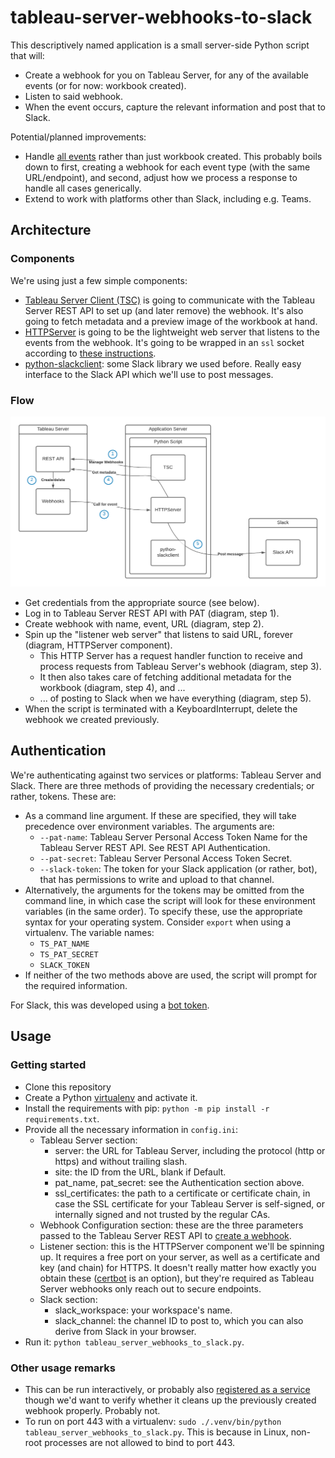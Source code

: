 # tableau-server-webhooks-to-slack

This descriptively named application is a small server-side Python script that will:

* Create a webhook for you on Tableau Server, for any of the available events (or for now: workbook created).
* Listen to said webhook.
* When the event occurs, capture the relevant information and post that to Slack.

Potential/planned improvements:

* Handle [all events](https://github.com/tableau/webhooks-docs#events) rather than just workbook created. This probably boils down to first, creating a webhook for each event type (with the same URL/endpoint), and second, adjust how we process a response to handle all cases generically.
* Extend to work with platforms other than Slack, including e.g. Teams.

## Architecture

### Components

We're using just a few simple components:

* [Tableau Server Client (TSC)](https://github.com/tableau/server-client-python) is going to communicate with the Tableau Server REST API to set up (and later remove) the webhook. It's also going to fetch metadata and a preview image of the workbook at hand.
* [HTTPServer](https://docs.python.org/3/library/http.server.html) is going to be the lightweight web server that listens to the events from the webhook. It's going to be wrapped in an `ssl` socket according to [these instructions](https://blog.anvileight.com/posts/simple-python-http-server/).
* [python-slackclient](https://github.com/slackapi/python-slackclient): some Slack library we used before. Really easy interface to the Slack API which we'll use to post messages.

### Flow

![A diagram of the architecture of this solution.](./doc/tableau-server-webhooks-to-slack_-_Architecture.png "tableau-server-webhooks-to-slack - Architecture")

* Get credentials from the appropriate source (see below).
* Log in to Tableau Server REST API with PAT (diagram, step 1).
* Create webhook with name, event, URL (diagram, step 2).
* Spin up the "listener web server" that listens to said URL, forever (diagram, HTTPServer component).
  * This HTTP Server has a request handler function to receive and process requests from Tableau Server's webhook (diagram, step 3).
  * It then also takes care of fetching additional metadata for the workbook (diagram, step 4), and ...
  * ... of posting to Slack when we have everything (diagram, step 5).
* When the script is terminated with a KeyboardInterrupt, delete the webhook we created previously.

## Authentication

We're authenticating against two services or platforms: Tableau Server and Slack. There are three methods of providing the necessary credentials; or rather, tokens. These are:

* As a command line argument. If these are specified, they will take precedence over environment variables. The arguments are:
  * `--pat-name`: Tableau Server Personal Access Token Name for the Tableau Server REST API. See REST API Authentication.
  * `--pat-secret`: Tableau Server Personal Access Token Secret.
  * `--slack-token`: The token for your Slack application (or rather, bot), that has permissions to write and upload to that channel.
* Alternatively, the arguments for the tokens may be omitted from the command line, in which case the script will look for these environment variables (in the same order). To specify these, use the appropriate syntax for your operating system. Consider `export` when using a virtualenv. The variable names:
  * `TS_PAT_NAME`
  * `TS_PAT_SECRET`
  * `SLACK_TOKEN`  
* If neither of the two methods above are used, the script will prompt for the required information.

For Slack, this was developed using a [bot token](https://api.slack.com/authentication/token-types#bot).

## Usage

### Getting started

* Clone this repository
* Create a Python [virtualenv](https://docs.python-guide.org/dev/virtualenvs/) and activate it.
* Install the requirements with pip: `python -m pip install -r requirements.txt`.
* Provide all the necessary information in `config.ini`:
  * Tableau Server section:
    * server: the URL for Tableau Server, including the protocol (http or https) and without trailing slash.
    * site: the ID from the URL, blank if Default.
    * pat_name, pat_secret: see the Authentication section above.
    * ssl_certificates: the path to a certificate or certificate chain, in case the SSL certificate for your Tableau Server is self-signed, or internally signed and not trusted by the regular CAs.
  * Webhook Configuration section: these are the three parameters passed to the Tableau Server REST API to [create a webhook](https://github.com/tableau/webhooks-docs#curl).
  * Listener section: this is the HTTPServer component we'll be spinning up. It requires a free port on your server, as well as a certificate and key (and chain) for HTTPS. It doesn't really matter how exactly you obtain these ([certbot](https://certbot.eff.org/) is an option), but they're required as Tableau Server webhooks only reach out to secure endpoints.
  * Slack section:
    * slack_workspace: your workspace's name.
    * slack_channel: the channel ID to post to, which you can also derive from Slack in your browser.
* Run it: `python tableau_server_webhooks_to_slack.py`.

### Other usage remarks

* This can be run interactively, or probably also [registered as a service](https://blog.frd.mn/how-to-set-up-proper-startstop-services-ubuntu-debian-mac-windows/) though we'd want to verify whether it cleans up the previously created webhook properly. Probably not.
* To run on port 443 with a virtualenv: `sudo ./.venv/bin/python tableau_server_webhooks_to_slack.py`. This is because in Linux, non-root processes are not allowed to bind to port 443.